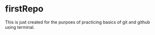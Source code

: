 # firstRepo
This is just created for the purpoes of practicing basics of git and github using terminal.
